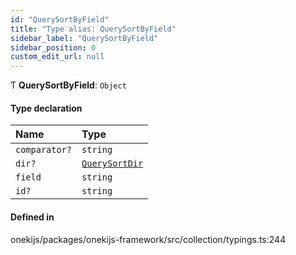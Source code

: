 ```yaml
---
id: "QuerySortByField"
title: "Type alias: QuerySortByField"
sidebar_label: "QuerySortByField"
sidebar_position: 0
custom_edit_url: null
---
```


Ƭ **QuerySortByField**: `Object`

#### Type declaration

| Name | Type |
| :------ | :------ |
| `comparator?` | `string` |
| `dir?` | [`QuerySortDir`](QuerySortDir.md) |
| `field` | `string` |
| `id?` | `string` |

#### Defined in

onekijs/packages/onekijs-framework/src/collection/typings.ts:244
